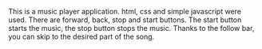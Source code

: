 This is a music player application. html, css and simple javascript were used.
There are forward, back, stop and start buttons. 
The start button starts the music, the stop button stops the music.
Thanks to the follow bar, you can skip to the desired part of the song.
